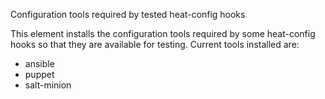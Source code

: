 Configuration tools required by tested heat-config hooks

This element installs the configuration tools required by some heat-config
hooks so that they are available for testing. Current tools installed are:

- ansible
- puppet
- salt-minion
